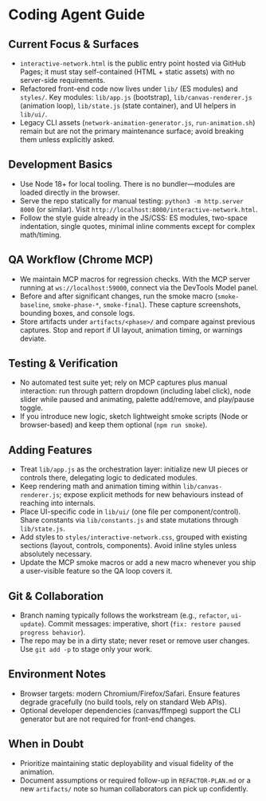 # Coding Agent Guide

## Current Focus & Surfaces
- `interactive-network.html` is the public entry point hosted via GitHub Pages; it must stay self-contained (HTML + static assets) with no server-side requirements.
- Refactored front-end code now lives under `lib/` (ES modules) and `styles/`. Key modules: `lib/app.js` (bootstrap), `lib/canvas-renderer.js` (animation loop), `lib/state.js` (state container), and UI helpers in `lib/ui/`.
- Legacy CLI assets (`network-animation-generator.js`, `run-animation.sh`) remain but are not the primary maintenance surface; avoid breaking them unless explicitly asked.

## Development Basics
- Use Node 18+ for local tooling. There is no bundler—modules are loaded directly in the browser.
- Serve the repo statically for manual testing: `python3 -m http.server 8000` (or similar). Visit `http://localhost:8000/interactive-network.html`.
- Follow the style guide already in the JS/CSS: ES modules, two-space indentation, single quotes, minimal inline comments except for complex math/timing.

## QA Workflow (Chrome MCP)
- We maintain MCP macros for regression checks. With the MCP server running at `ws://localhost:59000`, connect via the DevTools Model panel.
- Before and after significant changes, run the smoke macro (`smoke-baseline`, `smoke-phase-*`, `smoke-final`). These capture screenshots, bounding boxes, and console logs.
- Store artifacts under `artifacts/<phase>/` and compare against previous captures. Stop and report if UI layout, animation timing, or warnings deviate.

## Testing & Verification
- No automated test suite yet; rely on MCP captures plus manual interaction: run through pattern dropdown (including label click), node slider while paused and animating, palette add/remove, and play/pause toggle.
- If you introduce new logic, sketch lightweight smoke scripts (Node or browser-based) and keep them optional (`npm run smoke`).

## Adding Features
- Treat `lib/app.js` as the orchestration layer: initialize new UI pieces or controls there, delegating logic to dedicated modules.
- Keep rendering math and animation timing within `lib/canvas-renderer.js`; expose explicit methods for new behaviours instead of reaching into internals.
- Place UI-specific code in `lib/ui/` (one file per component/control). Share constants via `lib/constants.js` and state mutations through `lib/state.js`.
- Add styles to `styles/interactive-network.css`, grouped with existing sections (layout, controls, components). Avoid inline styles unless absolutely necessary.
- Update the MCP smoke macros or add a new macro whenever you ship a user-visible feature so the QA loop covers it.

## Git & Collaboration
- Branch naming typically follows the workstream (e.g., `refactor`, `ui-update`). Commit messages: imperative, short (`fix: restore paused progress behavior`).
- The repo may be in a dirty state; never reset or remove user changes. Use `git add -p` to stage only your work.

## Environment Notes
- Browser targets: modern Chromium/Firefox/Safari. Ensure features degrade gracefully (no build tools, rely on standard Web APIs).
- Optional developer dependencies (canvas/ffmpeg) support the CLI generator but are not required for front-end changes.

## When in Doubt
- Prioritize maintaining static deployability and visual fidelity of the animation.
- Document assumptions or required follow-up in `REFACTOR-PLAN.md` or a new `artifacts/` note so human collaborators can pick up confidently.

